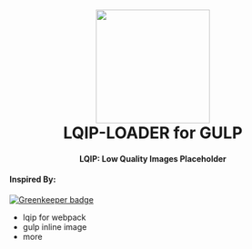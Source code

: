 <h1 align="center">
  <img src="https://lqip-loader.firebaseapp.com/media/logo.png" width="200">
    <br />
    LQIP-LOADER for GULP
    <br />
</h1>

<h4 align="center">LQIP: Low Quality Images Placeholder</h4>

#### Inspired By:

[![Greenkeeper badge](https://badges.greenkeeper.io/Cognitip/gulp-lqip.svg)](https://greenkeeper.io/)
- lqip for webpack
- gulp inline image
- more